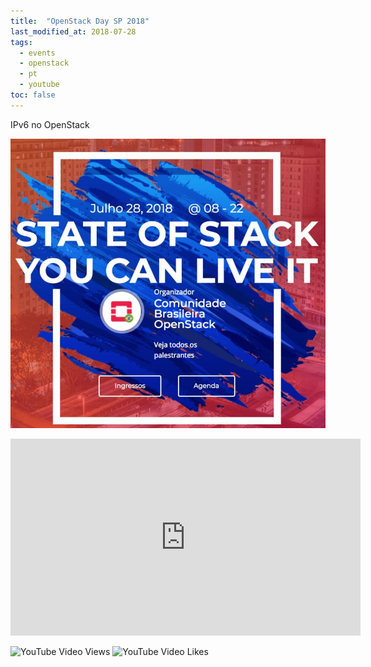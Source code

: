 ```yaml
---
title:  "OpenStack Day SP 2018"
last_modified_at: 2018-07-28
tags:
  - events
  - openstack
  - pt
  - youtube
toc: false
---
```


IPv6 no OpenStack

[![](/assets/images/posts/2018-07-28-openstackday.jpeg)](https://openstackbr.com.br/)

<iframe width="560" height="315" src="https://www.youtube.com/embed/z-hQnrt2_88" frameborder="0" allow="accelerometer; autoplay; encrypted-media; gyroscope; picture-in-picture" allowfullscreen></iframe>

![YouTube Video Views](https://img.shields.io/youtube/views/z-hQnrt2_88?style=social)
![YouTube Video Likes](https://img.shields.io/youtube/likes/z-hQnrt2_88?style=social)